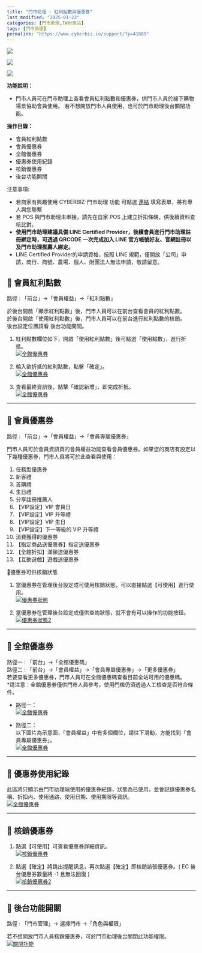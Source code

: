 ```yaml
---
title: "門市助理 - 紅利點數與優惠券"
last_modified: "2025-01-23"
categories: [門市助理,TW台灣站]
tags: [門市助理]
permalink: "https://www.cyberbiz.io/support/?p=41889"
---
```


![](https://www.cyberbiz.io/support/wp-content/uploads/適用站別.png)

[![](https://www.cyberbiz.io/support/wp-content/uploads/台灣站.png)](https://www.cyberbiz.io/support/?page_id=2490)

[![](https://www.cyberbiz.io/support/wp-content/uploads/門市助理.png)](https://www.cyberbiz.io/support/?page_id=42126)

**功能說明：**  

* 門市人員可在門市助理上查看會員紅利點數和優惠券，供門市人員於線下購物場景協助會員使用。 若不想開放門市人員使用，也可於門市助理後台關閉功能。

**操作目錄：**

* 會員紅利點數
* 會員優惠券
* 全館優惠券
* 優惠券使用紀錄
* 核銷優惠券
* 後台功能開關

注意事項:  

* 若商家有興趣使用 CYBERBIZ-門市助理 功能 可點選 [連結](https://docs.google.com/forms/d/e/1FAIpQLScAzqU3OckpsS-XBy3yvioKksDBazronFTuEl_RBonxCATHaQ/viewform) 填寫表單，將有專人與您聯繫
* 若 POS 與門市助理未串接，請先在自家 POS 上建立折扣條碼，供後續資料查核比對。
* **使用門市助理建議具備 LINE Certified Provider，後續會員進行門市助理註冊綁定時，可透過 QRCODE 一次完成加入 LINE 官方帳號好友、官網註冊以及門市助理推薦人綁定。**
* LINE Certified Provider的申請資格，按照 LINE 規範，僅開放「公司」申請，商行、商號、農場、個人、財團法人無法申請，敬請留意。

## 📌 會員紅利點數


路徑 : 「前台」→「會員權益」→「紅利點數」  

於後台開啟「顯示紅利點數」後，門市人員可以在前台查看會員的紅利點數。  
於後台開啟「使用紅利點數」後，門市人員可以在前台進行紅利點數的核銷。  
後台設定位置請看 後台功能開關。  


1. 紅利點數欄位如下，開啟「使用紅利點數」後可點選「使用點數」，進行折抵。  
[![全館優惠券](https://www.cyberbiz.io/support/wp-content/uploads/門市助理-紅利點數01.png)](https://www.cyberbiz.io/support/wp-content/uploads/門市助理-紅利點數01.png)



2. 輸入欲折抵的紅利點數，點擊「確定」。  
[![全館優惠券](https://www.cyberbiz.io/support/wp-content/uploads/門市助理-紅利點數02.png)](https://www.cyberbiz.io/support/wp-content/uploads/門市助理-紅利點數02.png)



3. 查看最終資訊後，點擊「確認新增」，即完成折抵。  
[![全館優惠券](https://www.cyberbiz.io/support/wp-content/uploads/門市助理-紅利點數03.png)](https://www.cyberbiz.io/support/wp-content/uploads/門市助理-紅利點數03.png)  

* * *

## 📌 會員優惠券


路徑 : 「前台」→「會員權益」→「會員專屬優惠券」  


門市人員可於會員資訊頁的會員權益功能查看會員優惠券。如果您的商店有設定以下幾種優惠券，門市人員將可於此查看與使用：



1. 任務型優惠券 
1. 新客禮
2. 首購禮
3. 生日禮
4. 分享註冊推薦人
5. 【VIP設定】VIP 會員日
6. 【VIP設定】VIP 升等禮
7. 【VIP設定】VIP 生日
8. 【VIP設定】下一等級的 VIP 升等禮
2. 消費獲得的優惠券 
1. 【指定商品送優惠券】指定送優惠券
2. 【全館折扣】滿額送優惠券
3. 【互動遊戲】遊戲送優惠券

📍優惠券可供核銷狀態

1. 當優惠券在管理後台設定成可使用核銷狀態，可以直接點選【可使用】進行使用。  
[![優惠券狀態](https://www.cyberbiz.io/support/wp-content/uploads/門市助理-優惠券01.png)](https://www.cyberbiz.io/support/wp-content/uploads/門市助理-優惠券01.png)



2. 當優惠券在管理後台設定成僅供查詢狀態，就不會有可以操作的功能按鈕。  
[![優惠券狀態2](https://www.cyberbiz.io/support/wp-content/uploads/門市助理-優惠券02.png)](https://www.cyberbiz.io/support/wp-content/uploads/門市助理-優惠券02.png)

* * *

## 📌 全館優惠券


路徑一 : 「前台」→「全館優惠碼」  
路徑二 : 「前台」→「會員權益」→「會員專屬優惠券」→「更多優惠券」  
若要查看更多優惠券，門市人員可在全館優惠碼查看目前全站可用的優惠碼。  
*請注意：全館優惠券僅供門市人員參考，使用門檻仍須透過人工檢查是否符合條件。   


* 路徑一：  
[![全館優惠券](https://www.cyberbiz.io/support/wp-content/uploads/門市助理-優惠券03.png)](https://www.cyberbiz.io/support/wp-content/uploads/門市助理-優惠券03.png)

* 路徑二：  
以下圖片為示意圖，「會員權益」中有多個欄位，請往下滑動，方能找到「會員專屬優惠券」。  
[![全館優惠券](https://www.cyberbiz.io/support/wp-content/uploads/門市助理-優惠券08.png)](https://www.cyberbiz.io/support/wp-content/uploads/門市助理-優惠券08.png)

* * *

## 📌 優惠券使用紀錄


此區將只顯示由門市助理端使用的優惠券紀錄，狀態為已使用，並會記錄優惠券名稱、折扣內、使用通路、使用日期、使用期限等資訊。  
[![全館優惠券](https://www.cyberbiz.io/support/wp-content/uploads/門市助理-優惠券04.png)](https://www.cyberbiz.io/support/wp-content/uploads/門市助理-優惠券04.png)

* * *

## 📌 核銷優惠券



1. 點選【可使用】可查看優惠券詳細資訊。   
[![核銷優惠券](https://www.cyberbiz.io/support/wp-content/uploads/門市助理-優惠券05.png)](https://www.cyberbiz.io/support/wp-content/uploads/門市助理-優惠券05.png)



2. 點選【確定】將跳出提醒訊息，再次點選【確定】即核銷該張優惠券。( EC 後台優惠券數量將 -1 且無法回復 )   
[![核銷優惠券2](https://www.cyberbiz.io/support/wp-content/uploads/門市助理-優惠券06.png)](https://www.cyberbiz.io/support/wp-content/uploads/門市助理-優惠券06.png)

* * *

## 📌 後台功能開關


路徑 : 「門市管理」→ 選擇門市 →「角色與權限」  

若不想開放門市人員核銷優惠券，可於門市助理後台關閉此功能權限。  
[![關閉功能](https://www.cyberbiz.io/support/wp-content/uploads/門市助理-優惠券07.png)](https://www.cyberbiz.io/support/wp-content/uploads/門市助理-優惠券07.png)

